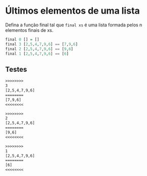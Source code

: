 # Últimos elementos de uma lista

Defina a função final tal que `final xs` é uma lista formada pelos n elementos finais de xs.

```hs
final 0 [] = []
final 3 [2,5,4,7,9,6] == [7,9,6]
final 2 [2,5,4,7,9,6] == [9,6]
final 1 [2,5,4,7,9,6] == [6]
```

## Testes

```txt
>>>>>>>>
3
[2,5,4,7,9,6]
========
[7,9,6]
<<<<<<<<

>>>>>>>>
2
[2,5,4,7,9,6]
========
[9,6]
<<<<<<<<

>>>>>>>>
1
[2,5,4,7,9,6]
========
[6]
<<<<<<<<

```
